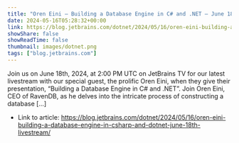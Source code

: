 ```yaml
---
title: "Oren Eini – Building a Database Engine in C# and .NET – June 18th Livestream"
date: 2024-05-16T05:28:32+00:00
link: https://blog.jetbrains.com/dotnet/2024/05/16/oren-eini-building-a-database-engine-in-csharp-and-dotnet-june-18th-livestream/
showShare: false
showReadTime: false
thumbnail: images/dotnet.png
tags: ["blog.jetbrains.com"]
---
```

Join us on June 18th, 2024, at 2:00 PM UTC on JetBrains TV for our latest livestream with our special guest, the prolific Oren Eini, when they give their presentation, “Building a Database Engine in C# and .NET”. Join Oren Eini, CEO of RavenDB, as he delves into the intricate process of constructing a database […]

- Link to article: https://blog.jetbrains.com/dotnet/2024/05/16/oren-eini-building-a-database-engine-in-csharp-and-dotnet-june-18th-livestream/